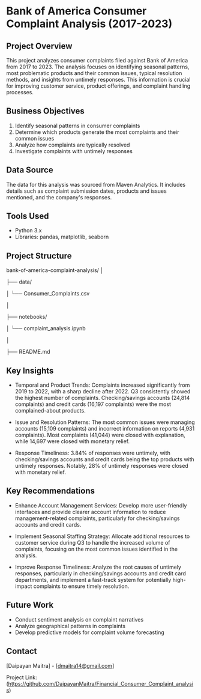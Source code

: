 # Bank of America Consumer Complaint Analysis (2017-2023)

## Project Overview

This project analyzes consumer complaints filed against Bank of America from 2017 to 2023. The analysis focuses on identifying seasonal patterns, most problematic products and their common issues, typical resolution methods, and insights from untimely responses. This information is crucial for improving customer service, product offerings, and complaint handling processes.

## Business Objectives

1. Identify seasonal patterns in consumer complaints
2. Determine which products generate the most complaints and their common issues
3. Analyze how complaints are typically resolved
4. Investigate complaints with untimely responses

## Data Source

The data for this analysis was sourced from Maven Analytics. It includes details such as complaint submission dates, products and issues mentioned, and the company's responses.

## Tools Used

- Python 3.x
- Libraries: pandas, matplotlib, seaborn

## Project Structure
bank-of-america-complaint-analysis/
│

├── data/

│   └── Consumer_Complaints.csv

│

├── notebooks/

│   └── complaint_analysis.ipynb

│

├── README.md


## Key Insights

- Temporal and Product Trends: Complaints increased significantly from 2019 to 2022, with a sharp decline after 2022. Q3 consistently showed the highest number of complaints. Checking/savings accounts (24,814 complaints) and credit cards (16,197 complaints) were the most complained-about products.

- Issue and Resolution Patterns: The most common issues were managing accounts (15,109 complaints) and incorrect information on reports (4,931 complaints). Most complaints (41,044) were closed with explanation, while 14,697 were closed with monetary relief.

- Response Timeliness: 3.84% of responses were untimely, with checking/savings accounts and credit cards being the top products with untimely responses. Notably, 28% of untimely responses were closed with monetary relief.

## Key Recommendations

- Enhance Account Management Services: Develop more user-friendly interfaces and provide clearer account information to reduce management-related complaints, particularly for checking/savings accounts and credit cards.

- Implement Seasonal Staffing Strategy: Allocate additional resources to customer service during Q3 to handle the increased volume of complaints, focusing on the most common issues identified in the analysis.

- Improve Response Timeliness: Analyze the root causes of untimely responses, particularly in checking/savings accounts and credit card departments, and implement a fast-track system for potentially high-impact complaints to ensure timely resolution.

## Future Work

- Conduct sentiment analysis on complaint narratives
- Analyze geographical patterns in complaints
- Develop predictive models for complaint volume forecasting

## Contact

[Daipayan Maitra] - [dmaitra14@gmail.com]

Project Link: (https://github.com/DaipayanMaitra/Financial_Consumer_Complaint_analysis)
